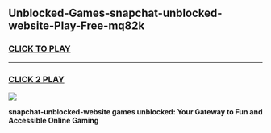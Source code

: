 
## Unblocked-Games-snapchat-unblocked-website-Play-Free-mq82k
<h3>
<a href="https://premium76.site?title=snapchat-unblocked-website&ref=12A">CLICK TO PLAY</a></h3>
<hr>

<h3>
<a href="https://premium76.site?title=snapchat-unblocked-website&ref=12A">CLICK 2 PLAY</a>
  
</h3>

<a href="https://premium76.site?title=snapchat-unblocked-website&ref=12A"><img src="https://clearcache.store/games.png"></a>


**snapchat-unblocked-website games unblocked: Your Gateway to Fun and Accessible Online Gaming**
